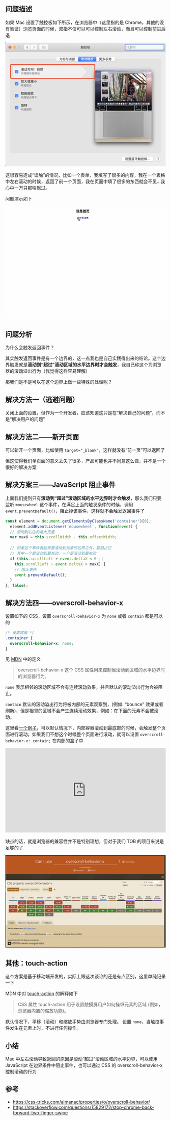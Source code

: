 ## 问题描述
如果 Mac 设置了触控板如下所示，在浏览器中（这里指的是 Chrome，其他的没有验证）浏览页面的时候，双指不仅可以可以控制左右滚动，而且可以控制前进后退


![](./img/mac.png ":size=800")


这很容易造成“误触”的情况，比如一个表单，我填写了很多的内容，我在一个表格中左右滚动的时候，返回了前一个页面，我在页面中填了很多的东西就会不见...我心中一万只那啥飘过。

问题演示如下

![](./img/back-demo.gif ":size=800")

## 问题分析
为什么会触发返回事件？

其实触发返回事件是有一个边界的，这一点我也是自己实践得出来的结论。这个边界触发就是**滚动到“超过”滚动区域的水平边界时才会触发**，我自己称这个为浏览器的滚动溢出行为（我觉得这样容易理解）

那我们是不是可以在这个边界上做一些特殊的处理呢？

## 解决方法一（逃避问题）
关闭上面的设置，但作为一个开发者，应该知道这只是在“解决自己的问题”，而不是“解决用户的问题”


## 解决方法二——新开页面
可以新开一个页面，比如使用 `target="_blank"`，这样就没有“前一页”可以返回了

但这使得我们单页面的意义丢失了很多，产品可能也并不同意这么做，并不是一个很好的解决方案

## 解决方案三——JavaScript 阻止事件
上面我们提到只有**滚动到“超过”滚动区域的水平边界时才会触发**，那么我们只要监听 `mousewheel` 这个事件，在满足上面的触发条件的时候，调用 `event.preventDefault()`，阻止掉该事件，这样就不会触发返回事件了

```js
const element = document.getElementsByClassName('container')[0];
  element.addEventListener('mousewheel', function(event) {
  // 滚动到右边的最大宽度
  var maxX = this.scrollWidth - this.offsetWidth;

  // 如果这个事件看起来要滚动到元素的边界之外，要阻止它
  // 其中一个是滚动到最左边，一个是滚动到最右边
  if (this.scrollLeft + event.deltaX < 0 || 
    this.scrollLeft + event.deltaX > maxX) {
    // 阻止事件
    event.preventDefault();
  }
}, false);
```

## 解决方法四——overscroll-behavior-x
设置如下的 CSS，设置 `overscroll-behavior-x` 为 `none` 或者 `contain` 都是可以的
```css
/* 设置容器 */
.container {
  overscroll-behavior-x: none;
}
```
见 [MDN](https://developer.mozilla.org/zh-CN/docs/Web/CSS/overscroll-behavior-x) 中的定义
> overscroll-behavior-x 这个 CSS 属性用来控制当滚动到区域的水平边界时的浏览器行为。

`none` 表示相邻的滚动区域不会有连续滚动效果，并且默认的滚动溢出行为会被阻止。

`contain` 默认的滚动溢出行为将被内部的元素观察到，(例如: “bounce” 效果或者刷新)，但是相邻的区域不会产生连续滚动效果，例如：在下面的元素不会被滚动。

这里看[一个例子](https://codepen.io/gpingfeng/pen/eYgRNqX)，可以默认情况下，内部容器滚动到最底部的时候，会触发整个页面进行滚动。如果我们不想这个时候整个页面进行滚动，就可以设置 `overscroll-behavior-x: contain;` 在内部的盒子中

<iframe height="265" style="width: 100%;" scrolling="no" title="overscroll-behavior" src="https://codepen.io/gpingfeng/embed/eYgRNqX?height=265&theme-id=light&default-tab=html,result" frameborder="no" loading="lazy" allowtransparency="true" allowfullscreen="true">
  See the Pen <a href='https://codepen.io/gpingfeng/pen/eYgRNqX'>overscroll-behavior</a> by Guangping
  (<a href='https://codepen.io/gpingfeng'>@gpingfeng</a>) on <a href='https://codepen.io'>CodePen</a>.
</iframe>

缺点的话，就是浏览器的兼容性并不是特别理想，但对于我们 TOB 的项目来说是足够的了

![](./img/overscroll.png ":size=800")

## 其他：touch-action
这个方案是基于移动端开发的，实际上跟这次谈论的还是有点区别，这里单纯记录一下

MDN 中对 [touch-action](https://developer.mozilla.org/zh-CN/docs/Web/CSS/touch-action) 的解释如下
> CSS 属性 touch-action 用于设置触摸屏用户如何操纵元素的区域 (例如，浏览器内置的缩放功能)。

默认情况下，平移（滚动）和缩放手势由浏览器专门处理。 设置 `none`，当触控事件发生在元素上时，不进行任何操作。

## 小结
Mac 中左右滚动导致返回的原因是滚动“超过”滚动区域的水平边界，可以使用 JavaScript 在边界条件中阻止事件，也可以通过 CSS 的 overscroll-behavior-x 控制滚动的行为

## 参考
- https://css-tricks.com/almanac/properties/o/overscroll-behavior/
- https://stackoverflow.com/questions/15829172/stop-chrome-back-forward-two-finger-swipe